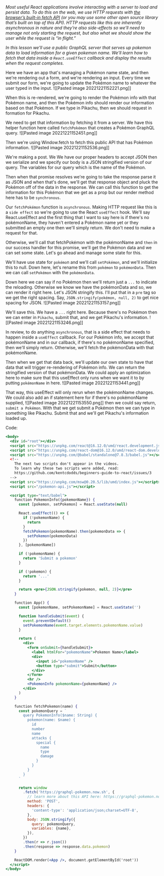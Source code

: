 *Most useful React applications involve interacting with a server to load and persist data. To do this on the web, we use HTTP requests with [the browser’s built-in fetch API](https://developer.mozilla.org/en-US/docs/Web/API/Fetch_API) (or you may use some other open source library that’s built on top of this API). HTTP requests like this are inherently asynchronous in nature and they’re also side-effects so we’ll need to manage not only starting the request, but also what we should show the user while the request is “in flight.”*

*In this lesson we’ll use a public GraphQL server that serves up pokemon data to load information for a given pokemon name. We’ll learn how to fetch that data inside a `React.useEffect` callback and display the results when the request completes.*

Here we have an app that's managing a Pokémon name state, and then we're rendering out a form, and we're rendering an input. Every time we submit our form, we're going to update the Pokémon name to whatever the user typed in the input.
![[Pasted image 20221221152221.png]]

When this is re-rendered, we're going to render the Pokémon info with that Pokémon name, and then the Pokémon info should render our information based on that Pokémon. If we type in Pikachu, then we should request in formation for Pikachu.

We need to get that information by fetching it from a server. We have this helper function here called `fetchPokémon` that creates a Pokémon GraphQL query. 
![[Pasted image 20221221152451.png]]

Then we're using Window.fetch to fetch this public API that has Pokémon information.
![[Pasted image 20221221152536.png]]

We're making a post. We We have our proper headers to accept JSON then we serialize and we specify our body is a JSON stringified version of our query. The variables for our query which is the name of the Pokémon.

Then when that promise resolves we're going to take the response parse it as JSON and when that's done, we'll get that response object and pluck the Pokémon off of the data in the response. We can call this function to get the information for this Pokémon that we get as a prop but our render method here has to be `synchronous`.

Our `fetchPokémon` function is `asynchronous`. Making HTTP request like this is a `side effect` so we're going to use the React `useEffect` hook. We'll say React.useEffect and the first thing that I want to say here is if there's no pokémonName, they haven't entered a Pokémon name yet or they submitted an empty one then we'll simply return. We don't need to make a request for that.

Otherwise, we'll call that fetchPokémon with the pokémonName and `then` in our success handler for this promise, we'll get the Pokémon data and we can set some state. Let's go ahead and manage some state for this.

We'll have use state for `pokémo`n and we'll call `setPokémon`, and we'll initialize this to null. Down here, let's rename this from `pokémon` to `pokémonData`. Then we can call `setPokémon` with the `pokémonData`.

Down here we can say if no Pokémon then we'll return just a `...` to indicate the reloading. Otherwise we know we have the pokémonData and so, we can render it right here. Let's JSON stringify this. I'll put that in a `pre` tag so we get the right spacing. Say, `JSON.stringify(pokémon, null, 2)` to get nice spacing for JSON.
![[Pasted image 20221221153157.png]]

We'll save this. We have a `...` right here. Because there's no Pokémon then we can enter in `Pikachu`, submit that, and we get Pikachu's information.
![[Pasted image 20221221153246.png]]

In review, to do anything `asynchronous`, that is a side effect that needs to happen inside a `useEffect` callback. For our Pokémon info, we accept that pokémonName and in our callback, if there's no pokémonName specified, then we'll simply return. Otherwise, we'll fetch the pokémonData with that pokémonName.

Then when we get that data back, we'll update our own state to have that data that will trigger re-rendering of Pokémon info. We can return the stringified version of that pokémonData. We could apply an optimization here to make sure that this useEffect only runs when we want it to by putting `pokémonName`  in here.
![[Pasted image 20221221153441.png]]

That way, this useEffect will only rerun when the pokémonName changes. We could also add an if statement here for if there's no pokémonName supplied, 
![[Pasted image 20221221153550.png]]
then we could say return, `submit a Pokémon`. With that we get submit a Pokémon then we can type in something like Pikachu. Submit that and we'll get Pikachu's information loaded up.

Code:
```jsx
<body>
  <div id="root"></div>
  <script src="https://unpkg.com/react@16.12.0/umd/react.development.js"></script>
  <script src="https://unpkg.com/react-dom@16.12.0/umd/react-dom.development.js"></script>
  <script src="https://unpkg.com/@babel/standalone@7.8.3/babel.js"></script>
  <!--
    The next two scripts don't appear in the videos.
    To learn why these two scripts were added, read:
    https://github.com/kentcdodds/beginners-guide-to-react/issues/3
  -->
  <script src="https://unpkg.com/msw@0.20.5/lib/umd/index.js"></script>
  <script src="/pokemon-api.js"></script>

  <script type="text/babel">
    function PokemonInfo({pokemonName}) {
      const [pokemon, setPokemon] = React.useState(null)

      React.useEffect(() => {
        if (!pokemonName) {
          return
        }
        fetchPokemon(pokemonName).then(pokemonData => {
          setPokemon(pokemonData)
        })
      }, [pokemonName])

      if (!pokemonName) {
        return 'Submit a pokemon'
      }

      if (!pokemon) {
        return '...'
      }

      return <pre>{JSON.stringify(pokemon, null, 2)}</pre>
    }

    function App() {
      const [pokemonName, setPokemonName] = React.useState('')

      function handleSubmit(event) {
        event.preventDefault()
        setPokemonName(event.target.elements.pokemonName.value)
      }

      return (
        <div>
          <form onSubmit={handleSubmit}>
            <label htmlFor="pokemonName">Pokemon Name</label>
            <div>
              <input id="pokemonName" />
              <button type="submit">Submit</button>
            </div>
          </form>
          <hr />
          <PokemonInfo pokemonName={pokemonName} />
        </div>
      )
    }

    function fetchPokemon(name) {
      const pokemonQuery = `
        query PokemonInfo($name: String) {
          pokemon(name: $name) {
            id
            number
            name
            attacks {
              special {
                name
                type
                damage
              }
            }
          }
        }
      `

      return window
        .fetch('https://graphql-pokemon.now.sh', {
          // learn more about this API here: https://graphql-pokemon.now.sh/
          method: 'POST',
          headers: {
            'content-type': 'application/json;charset=UTF-8',
          },
          body: JSON.stringify({
            query: pokemonQuery,
            variables: {name},
          }),
        })
        .then(r => r.json())
        .then(response => response.data.pokemon)
    }

    ReactDOM.render(<App />, document.getElementById('root'))
  </script>
</body>
```